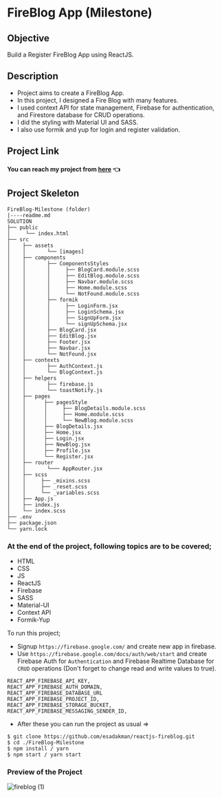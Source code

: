 # FireBlog App (Milestone)

## Objective

Build a Register FireBlog App using ReactJS.

## Description

- Project aims to create a FireBlog App.
- In this project, I designed a Fire Blog with many features.
- I used context API for state management, Firebase for authentication, and Firestore database for CRUD operations.
- I did the styling with Material UI and SASS.
- I also use formik and yup for login and register validation.

## Project Link

#### You can reach my project from [here](https://fire-blog-milestone.vercel.app/) 👈

## Project Skeleton

```
FireBlog-Milestone (folder)
|----readme.md
SOLUTION
├── public
│     └── index.html
├── src
│    ├── assets
│    │       └── [images]
│    ├── components
│    │       ├── ComponentsStyles
│    │       │     ├── BlogCard.module.scss
│    │       │     ├── EditBlog.module.scss
│    │       │     ├── Navbar.module.scss
│    │       │     ├── Home.module.scss
│    │       │     └── NotFound.module.scss
│    │       ├── formik
│    │       │     ├── LoginForm.jsx
│    │       │     ├── LoginSchema.jsx
│    │       │     ├── SignUpForm.jsx
│    │       │     └── signUpSchema.jsx
│    │       ├── BlogCard.jsx
│    │       ├── EditBlog.jsx
│    │       ├── Footer.jsx
│    │       ├── Navbar.jsx
│    │       └── NotFound.jsx
│    ├── contexts
│    │       ├── AuthContext.js
│    │       └── BlogContext.js
│    ├── helpers
│    │       ├── firebase.js
│    │       └── toastNotify.js
│    ├── pages
│    │      ├── pagesStyle
│    │      │     ├── BlogDetails.module.scss
│    │      │     ├── Home.module.scss
│    │      │     └── NewBlog.module.scss
│    │      ├── BlogDetails.jsx
│    │      ├── Home.jsx
│    │      ├── Login.jsx
│    │      ├── NewBlog.jsx
│    │      ├── Profile.jsx
│    │      └── Register.jsx
│    ├── router
│    │       └─── AppRouter.jsx
│    ├── scss
│    │     ├── _mixins.scss
│    │     ├── _reset.scss
│    │     └── _variables.scss
│    ├── App.js
│    ├── index.js
│    └── index.scss
├── .env
├── package.json
└── yarn.lock
```

### At the end of the project, following topics are to be covered;

- HTML
- CSS
- JS
- ReactJS
- Firebase
- SASS
- Material-UI
- Context API
- Formik-Yup

To run this project;

- Signup `https://firebase.google.com/` and create new app in firebase.
- Use `https://firebase.google.com/docs/auth/web/start` and create Firebase Auth for `Authentication` and Firebase Realtime Database for `CRUD` operations (Don't forget to change read and write values to true). 
```- Create a .env file and set your
REACT_APP_FIREBASE_API_KEY,
REACT_APP_FIREBASE_AUTH_DOMAIN,
REACT_APP_FIREBASE_DATABASE_URL
REACT_APP_FIREBASE_PROJECT_ID,
REACT_APP_FIREBASE_STORAGE_BUCKET,
REACT_APP_FIREBASE_MESSAGING_SENDER_ID,
```
- After these you can run the project as usual =>

```
$ git clone https://github.com/esadakman/reactjs-fireblog.git
$ cd ./FireBlog-Milestone
$ npm install / yarn
$ npm start / yarn start
```

### Preview of the Project

![fireblog (1)](https://user-images.githubusercontent.com/98649983/184120931-c719dc27-4e23-4b5b-bfb6-0ed8f0351453.gif)
